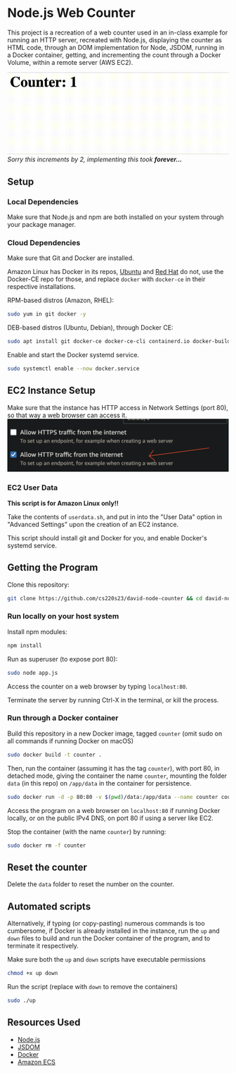 # Node.js Web Counter
This project is a recreation of a web counter used in an in-class example for running an HTTP server, recreated with Node.js, displaying the counter as HTML code, through an DOM implementation for Node, JSDOM, running in a Docker container, getting, and incrementing the count through a Docker Volume, within a remote server (AWS EC2).

![Sorry it increments by 2](counter.gif)
*Sorry this increments by 2, implementing this took **forever...***

## Setup

### Local Dependencies
Make sure that Node.js and npm are both installed on your system through your package manager.

### Cloud Dependencies 
Make sure that Git and Docker are installed.

Amazon Linux has Docker in its repos, [Ubuntu](https://docs.docker.com/engine/install/ubuntu/) and [Red Hat](https://docs.docker.com/engine/install/rhel/) do not, use the Docker-CE repo for those, and replace `docker` with `docker-ce` in their respective installations.

RPM-based distros (Amazon, RHEL):
```bash
sudo yum in git docker -y
```

DEB-based distros (Ubuntu, Debian), through Docker CE:
```bash
sudo apt install git docker-ce docker-ce-cli containerd.io docker-buildx-plugin docker-compose-plugin
```

Enable and start the Docker systemd service.

```bash
sudo systemctl enable --now docker.service
```
## EC2 Instance Setup
Make sure that the instance has HTTP access in Network Settings (port 80), so that way a web browser can access it.
![alt text](http.png "Title")

### EC2 User Data
**This script is for Amazon Linux only!!**

Take the contents of `userdata.sh`, and put in into the "User Data" option in "Advanced Settings" upon the creation of an EC2 instance.

This script should install git and Docker for you, and enable Docker's systemd service.
## Getting the Program
Clone this repository:
``` bash
git clone https://github.com/cs220s23/david-node-counter && cd david-node-counter
```
### Run locally on your host system
Install npm modules:
```bash
npm install
```
Run as superuser (to expose port 80):
```bash
sudo node app.js
```
Access the counter on a web browser by typing `localhost:80`.

Terminate the server by running Ctrl-X in the terminal, or kill the process.
### Run through a Docker container
Build this repository in a new Docker image, tagged `counter` (omit sudo on all commands if running Docker on macOS)
``` bash
sudo docker build -t counter .
```
Then, run the container (assuming it has the tag `counter`), with port 80, in detached mode, giving the container the name `counter`, mounting the folder `data` (in this repo) on `/app/data` in the container for persistence.
```bash
sudo docker run -d -p 80:80 -v $(pwd)/data:/app/data --name counter counter
```
Access the program on a web browser on `localhost:80` if running Docker locally, or on the public IPv4 DNS, on port 80 if using a server like EC2.

Stop the container (with the name `counter`) by running:
```bash
sudo docker rm -f counter
```
## Reset the counter
Delete the `data` folder to reset the number on the counter.
## Automated scripts
Alternatively, if typing (or copy-pasting) numerous commands is too cumbersome, if Docker is already installed in the instance, run the `up` and `down` files to build and run the Docker container of the program, and to terminate it respectively.

Make sure both the `up` and `down` scripts have executable permissions
```bash
chmod +x up down
```

Run the script (replace with `down` to remove the containers)
```bash
sudo ./up
```

## Resources Used
- [Node.js](https://nodejs.org)
- [JSDOM](https://github.com/jsdom/jsdom)
- [Docker](https://docker.org)
- [Amazon ECS](https://aws.amazon.com/ecs/)
